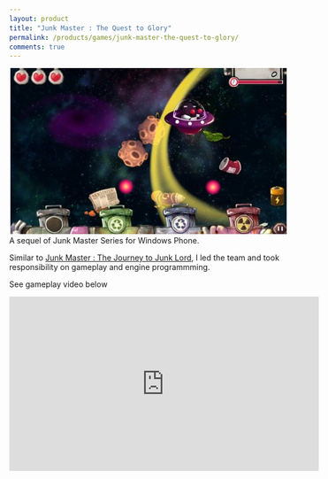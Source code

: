 ```yaml
---
layout: product
title: "Junk Master : The Quest to Glory"
permalink: /products/games/junk-master-the-quest-to-glory/
comments: true
---
```


<center><img src="/assets/images/games/junkmaster-2.jpg" alt="Junk Master : The Quest to Glory"/></center>  
A sequel of Junk Master Series for Windows Phone.

Similar to [Junk Master : The Journey to Junk Lord](/products/games/junk-master-the-journey-to-junk-lord/), I led the team and took responsibility on gameplay and engine programmming.

See gameplay video below

<center><iframe width="560" height="315" src="https://www.youtube.com/embed/EXV6TLpPiN8" frameborder="0" gesture="media" allow="encrypted-media" allowfullscreen></iframe></center>
